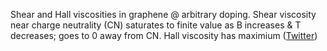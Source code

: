 
Shear and Hall viscosities in graphene @ arbitrary doping. Shear viscosity near charge neutrality (CN) saturates to finite value as B increases & T decreases; goes to 0 away from CN. Hall viscosity has maximium ([Twitter](https://twitter.com/JoshuahHeath/status/1133753556790534147))

